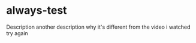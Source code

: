 # always-test
Description
another description
why it's different from the video i watched
try again
